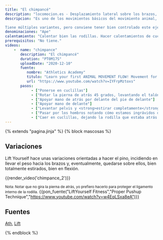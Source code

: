 ```yaml
---
title: "El chimpancé"
description: "locomocion.es - Desplazamiento lateral sobre los brazos, desde cuclillas"
descripcion: "Es uno de los movimientos básicos del movimiento animal, sin embargo, dista mucho de ser sencillo de ejecutar.

Tiene múltiples variantes, pero conviene tener bien controlado este ejercicio antes de empezarlas."
denominaciones: "Ape"
calentamiento: "Calentar bien las rodillas. Hacer calentamientos de cuclillas."
prerequisitos: "No tiene."
videos: 
    -  name: "chimpance"
       description: "El chimpancé"
       duration: "PT0M17S"
       uploadDate: "2020-12-10"
       fuente: 
          nombre: "Athletics Academy"
          titulo: "Learn your first ANIMAL MOVEMENT FLOW! Movement for Beginners"
          url: "https://www.youtube.com/watch?v=IYFrpMztoxs"
       pasos:
            - ["Ponerse en cuclillas"]
            - ["Rotar la pierna de atrás 45 grados, levantando el talón del suelo"]
            - ["Apoyar mano de atrás por delante del pie de delante"]
            - ["Apoyar mano de delante"]
            - ["Levantar pelvis y <strong>estirar completamente</strong> las piernas"]
            - ["Pasar por los hombros notando cómo estamos ingrávidos durante un segundo"]
            - ["Caer en cuclillas, dejando la rodilla que estaba atrás entre los brazos"]
---
```

{% extends "pagina.jinja" %}
{% block mascosas %}
## Variaciones

Lift Yourself hace unas variaciones orientadas a hacer el pino, incidiendo en llevar el peso hacia los brazos y, eventualmente, quedarse sobre ellos, bien totalmente estirados, bien en flexión.

{{render_video('chimpance_2')}}

<small>Nota: Notar que no gira la pierna de atrás, yo prefiero hacerlo para proteger el ligamento interno de la rodilla.</small>
{{pon_fuente("LiftYourself Fitness","Proper Pushup Technique","https://www.youtube.com/watch?v=w4EqLSxa8eA")}}

## Fuentes

[Ath](/varios/fuentes/#ath),  [Lift](/varios/fuentes/#lift)

{% endblock %}